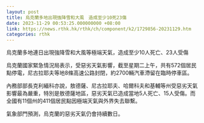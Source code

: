 ```yaml
---
layout: post
title: 烏克蘭多地出現強降雪和大風　造成至少10死23傷
date: 2023-11-29 00:53:25.000000000 +08:00
link: https://news.rthk.hk/rthk/ch/component/k2/1729856-20231129.htm
categories: rthk
---
```


烏克蘭多地連日出現強降雪和大風等極端天氣，造成至少10人死亡、23人受傷

烏克蘭國家緊急情況局表示，受惡劣天氣影響，截至星期二上午，共有572個居民點停電，尼古拉耶夫等地8條高速公路封閉，約2700輛汽車滯留在臨時停車區。

內務部部長克利緬科亦說，敖德薩、尼古拉耶夫、哈爾科夫和基輔等州受惡劣天氣影響最為嚴重，特別是敖德薩地區，惡劣天氣已造成當地5人死亡、15人受傷。而全國有11個州的411個居民點因極端天氣與外界失去聯繫。

氣象部門預測，烏克蘭的惡劣天氣仍會持續數日。
